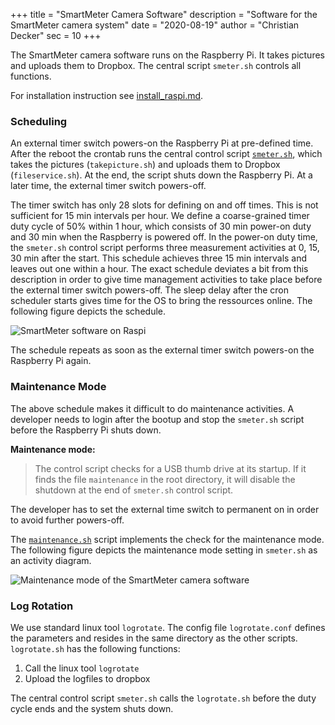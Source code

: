 +++
title = "SmartMeter Camera Software"
description = "Software for the SmartMeter camera system"
date = "2020-08-19"
author = "Christian Decker"
sec = 10
+++

<style>
img {
  max-width: 100%;
  height: auto;
}
</style>


The SmartMeter camera software runs on the Raspberry Pi. It takes pictures and uploads them to Dropbox. The central script `smeter.sh` controls all functions.

For installation instruction see [install_raspi.md](https://github.com/cdeck3r/SmartMeter/blob/master/install_raspi.md).

### Scheduling

An external timer switch powers-on the Raspberry Pi at pre-defined time. After the reboot the crontab runs the central control script [`smeter.sh`](https://github.com/cdeck3r/SmartMeter/blob/master/raspi/smeter.sh), which takes the pictures (`takepicture.sh`) and uploads them to Dropbox (`fileservice.sh`). At the end, the script shuts down the Raspberry Pi. At a later time, the external timer switch powers-off. 

The timer switch has only 28 slots for defining on and off times. This is not sufficient for 15 min intervals per hour. We define a coarse-grained timer duty cycle of 50% within 1 hour, which consists of 30 min power-on duty and 30 min when the Raspberry is powered off. In the power-on duty time, the `smeter.sh` control script performs three measurement activities at 0, 15, 30 min after the start. This schedule achieves three 15 min intervals and leaves out one within a hour. The exact schedule deviates a bit from this description in order to give time management activities to take place before the external timer switch powers-off. The sleep delay after the cron scheduler starts gives time for the OS to bring the ressources online. The following figure depicts the schedule.

<img src="uml/sd_schedule.png" alt="SmartMeter software on Raspi" />

The schedule repeats as soon as the external timer switch powers-on the Raspberry Pi again.


### Maintenance Mode

The above schedule makes it difficult to do maintenance activities. A developer needs to login after the bootup and stop the `smeter.sh` script before the Raspberry Pi shuts down. 

**Maintenance mode:**

> The control script checks for a USB thumb drive at its startup. If it finds the file `maintenance` in the root directory, it will disable the shutdown at the end of `smeter.sh` control script.

The developer has to set the external time switch to permanent on in order to avoid further powers-off.

The [`maintenance.sh`](https://github.com/cdeck3r/SmartMeter/blob/master/raspi/maintenance.sh) script implements the check for the maintenance mode. The following figure depicts the maintenance mode setting in `smeter.sh` as an activity diagram.

<img src="uml/ac_maintenance.png" alt="Maintenance mode of the SmartMeter camera software"/>


### Log Rotation

We use standard linux tool `logrotate`. The config file `logrotate.conf` defines the parameters and resides in the same directory as the other scripts. `logrotate.sh` has the following functions:

1. Call the linux tool `logrotate`
1. Upload the logfiles to dropbox

The central control script `smeter.sh` calls the `logrotate.sh` before the duty cycle ends and the system shuts down.

